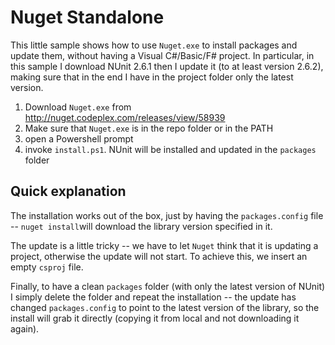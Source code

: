 Nuget Standalone
=============
This little sample shows how to use `Nuget.exe` to install packages and update them, without having a Visual C#/Basic/F# project. In particular, in this sample I download NUnit 2.6.1 then I update it (to at least version 2.6.2), making sure that in the end I have in the project folder only the latest version.

1. Download `Nuget.exe` from http://nuget.codeplex.com/releases/view/58939
2. Make sure that `Nuget.exe` is in the repo folder or in the PATH
3. open a Powershell prompt
4. invoke `install.ps1`. NUnit will be installed and updated in the `packages` folder

Quick explanation
-----------------
The installation works out of the box, just by having the `packages.config` file -- `nuget install`will download the library version specified in it.

The update is a little tricky -- we have to let `Nuget` think that it is updating a project, otherwise the update will not start. To achieve this, we insert an empty `csproj` file.

Finally, to have a clean `packages` folder (with only the latest version of NUnit) I simply delete the folder and repeat the installation -- the update has changed `packages.config` to point to the latest version of the library, so the install will grab it directly (copying it from local and not downloading it again).